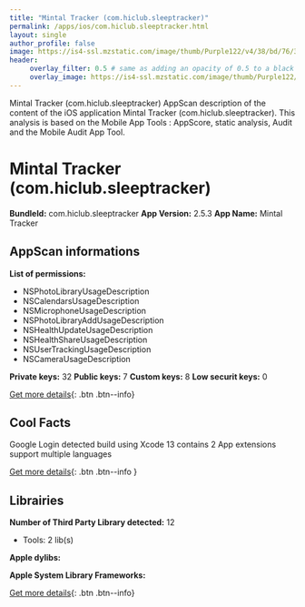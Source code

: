 ```yaml
---
title: "Mintal Tracker (com.hiclub.sleeptracker)"
permalink: /apps/ios/com.hiclub.sleeptracker.html
layout: single
author_profile: false
image: https://is4-ssl.mzstatic.com/image/thumb/Purple122/v4/38/bd/76/38bd7628-53d3-9dbb-79d7-5473ae0de713/AppIcon-0-0-1x_U007emarketing-0-0-0-7-0-0-sRGB-0-0-0-GLES2_U002c0-512MB-85-220-0-0.png/512x512bb.jpg
header: 
     overlay_filter: 0.5 # same as adding an opacity of 0.5 to a black background
     overlay_image: https://is4-ssl.mzstatic.com/image/thumb/Purple122/v4/38/bd/76/38bd7628-53d3-9dbb-79d7-5473ae0de713/AppIcon-0-0-1x_U007emarketing-0-0-0-7-0-0-sRGB-0-0-0-GLES2_U002c0-512MB-85-220-0-0.png/512x512bb.jpg
---
```

Mintal Tracker (com.hiclub.sleeptracker) AppScan description of the content of the iOS application Mintal Tracker (com.hiclub.sleeptracker). This analysis is based on the Mobile App Tools : AppScore, static analysis, Audit and the Mobile Audit App Tool.

# Mintal Tracker (com.hiclub.sleeptracker)

**BundleId:** com.hiclub.sleeptracker
**App Version:** 2.5.3
**App Name:** Mintal Tracker


## AppScan informations 

**List of permissions:** 
- NSPhotoLibraryUsageDescription
- NSCalendarsUsageDescription
- NSMicrophoneUsageDescription
- NSPhotoLibraryAddUsageDescription
- NSHealthUpdateUsageDescription
- NSHealthShareUsageDescription
- NSUserTrackingUsageDescription
- NSCameraUsageDescription
  
  
**Private keys:** 32
**Public keys:** 7
**Custom keys:** 8
**Low securit keys:** 0
  
[Get more details](/pricing.html){: .btn .btn--info}

## Cool Facts

Google Login detected
build using Xcode 13
contains 2 App extensions
support multiple languages
  
[Get more details](/pricing.html){: .btn .btn--info }

## Librairies 
**Number of Third Party Library detected:** 12
- Tools: 2 lib(s)


**Apple dylibs:**


**Apple System Library Frameworks:**


  
[Get more details](/pricing.html){: .btn .btn--info}

